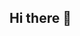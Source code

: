 ## Hi there 👋

<!--
**Kimiarfaie/Kimiarfaie** is a ✨ _special_ ✨ repository because its `README.md` (this file) appears on your GitHub profile.

[![Linkedin](https://img.shields.io/badge/-LinkedIn-blue?style=flat&logo=Linkedin&logoColor=white)](https://www.linkedin.com/in/kimia-arfaie/)
[![Email](https://img.shields.io/badge/-Gmail-c14438?style=flat&logo=Gmail&logoColor=white)](mailto:seyedeka@stud.ntnu.no)


<img width="35%" src="https://github-readme-stats.vercel.app/api/top-langs?username=Kimiarfaie&show_icons=true&locale=en&layout=compact" alt="Kimiarfaie" style="display: block; margin: auto;" />

